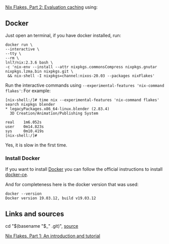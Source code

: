 #


[Nix Flakes, Part 2: Evaluation caching](https://www.tweag.io/blog/2020-06-25-eval-cache/) using:


## Docker

Just open an terminal, if you have docker installed, run:

```
docker run \
--interactive \
--tty \
--rm \
lnl7/nix:2.3.6 bash \
-c 'nix-env --install --attr nixpkgs.commonsCompress nixpkgs.gnutar nixpkgs.lzma.bin nixpkgs.git \
 && nix-shell -I nixpkgs=channel:nixos-20.03 --packages nixFlakes'
```

Run the interactive commands using `--experimental-features 'nix-command flakes'`:
For example:

```
[nix-shell:/]# time nix --experimental-features 'nix-command flakes' search nixpkgs blender
* legacyPackages.x86_64-linux.blender (2.83.4)
  3D Creation/Animation/Publishing System

real    1m6.052s
user    0m14.823s
sys     0m10.419s
[nix-shell:/]# 
```

Yes, it is slow in the first time.


### Install Docker

If you want to install [Docker](https://www.docker.com/) you can follow the official instructions to install [docker-ce](https://docs.docker.com/engine/install/).

And for completeness here is the docker version that was used:
```
docker --version
Docker version 19.03.12, build v19.03.12
```

## Links and sources


cd "$(basename "$_" .git)", [source](https://stackoverflow.com/a/59392290)

[Nix Flakes, Part 1: An introduction and tutorial](https://www.tweag.io/blog/2020-05-25-flakes/)